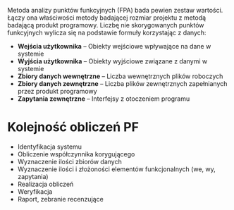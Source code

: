 Metoda analizy punktów funkcyjnych (FPA) bada pewien zestaw wartości. Łączy ona właściwości metody badającej rozmiar projektu z metodą badającą produkt programowy. Liczbę nie skorygowanych punktów funkcyjnych wylicza się na podstawie formuły korzystając z danych:
- **Wejścia użytkownika** – Obiekty wejściowe wpływające na dane w systemie
- **Wyjścia użytkownika** – Obiekty wyjściowe związane z danymi w systemie
- **Zbiory danych wewnętrzne** – Liczba wewnętrznych plików roboczych
- **Zbiory danych zewnętrzne** – Liczba plików zewnętrznych zapełnianych przez produkt programowy
- **Zapytania zewnętrzne** – Interfejsy z otoczeniem programu

# Kolejność obliczeń PF
- Identyfikacja systemu
- Obliczenie współczynnika korygującego
- Wyznaczenie ilości zbiorów danych
- Wyznaczenie ilości i złożoności  elementów funkcjonalnych (we, wy, zapytania)
- Realizacja obliczeń
- Weryfikacja
- Raport, zebranie recenzujące